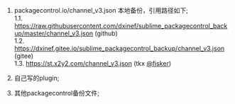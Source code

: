 1. packagecontrol.io/channel_v3.json 本地备份，引用路径如下;  
1.1. https://raw.githubusercontent.com/dxinef/sublime_packagecontrol_backup/master/channel_v3.json (github)  
1.2. https://dxinef.gitee.io/sublime_packagecontrol_backup/channel_v3.json (gitee)  
1.3. https://st.x2y2.com/channel_v3.json  (tkx [@fisker](https://github.com/fisker))

2. 自己写的plugin;  
3. 其他packagecontrol备份文件;  
